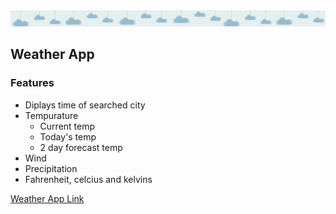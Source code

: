 <img src = "images/cloud.jpg">

## Weather App

### Features 
- Diplays time of searched city
- Tempurature
  - Current temp
  - Today's temp
  - 2 day forecast temp 
- Wind
- Precipitation
- Fahrenheit, celcius and kelvins 

<a href="https://html-weather-app.onrender.com">Weather App Link</a>
